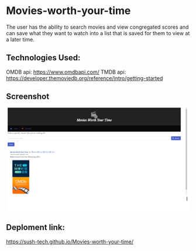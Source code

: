 # Movies-worth-your-time
The user has the ability to search movies and view congregated scores and can save what they want to watch into a list that is saved for them to view at a later time.

## Technologies Used:
OMDB api: https://www.omdbapi.com/
TMDB api: https://developer.themoviedb.org/reference/intro/getting-started

## Screenshot

![Alt text](movies-worth-your-time-screenshot.png)

## Deploment link: 

https://sush-tech.github.io/Movies-worth-your-time/
